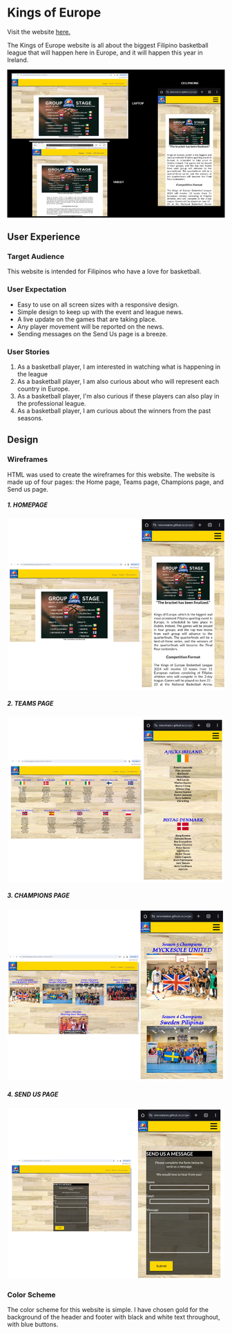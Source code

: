 # Kings of Europe
Visit the website [here.](https://kb5991.github.io/film-quiz/)

The Kings of Europe website is all about the biggest Filipino basketball league that will happen here in Europe, and it will happen this year in Ireland.

![Responsive website example image](assets/readimages/homepagecomplete.png)


## User Experience
### Target Audience
This website is intended for Filipinos who have a love for basketball.

### User Expectation
- Easy to use on all screen sizes with a responsive design.
- Simple design to keep up with the event and league news.  
- A live update on the games that are taking place.
- Any player movement will be reported on the news.
- Sending messages on the Send Us page is a breeze.

### User Stories

1. As a basketball player, I am interested in watching what is happening in the league
2. As a basketball player, I am also curious about who will represent each country in Europe.
3. As a basketball player, I'm also curious if these players can also play in the professional league.
4. As a basketball player, I am curious about the winners from the past seasons.

## Design

### Wireframes

HTML was used to create the wireframes for this website. The website is made up of four pages: the Home page, Teams page, Champions page, and Send us page.

##### 1. HOMEPAGE<br>
![Homepage](assets/readimages/homepageone.png)

##### 2. TEAMS PAGE<br>
![Team Page](assets/readimages/teampageone.png)

##### 3. CHAMPIONS PAGE<br>
![Champion Page](assets/readimages/championone.png)

##### 4. SEND US PAGE<br>
![Send Us Page](assets/readimages/sendone.png)

### Color Scheme

The color scheme for this website is simple. I have chosen gold for the background of the header and footer with black and  white text throughout, with blue buttons.






